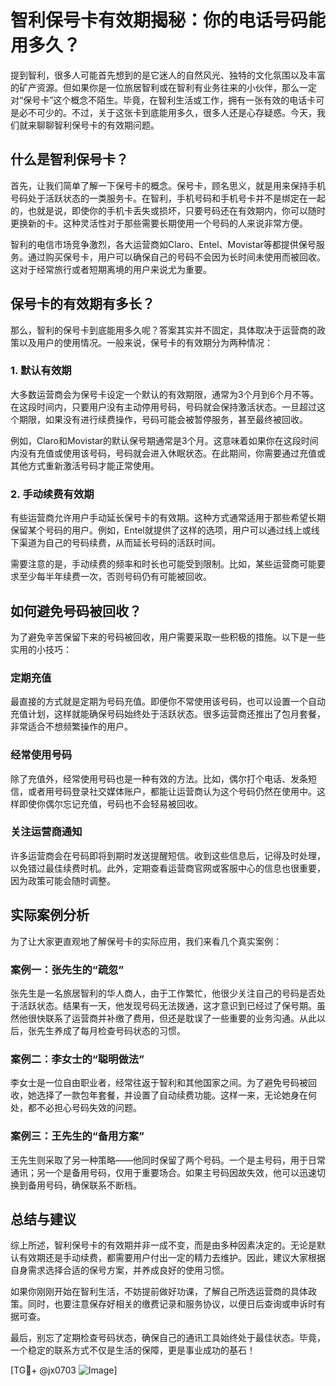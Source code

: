 # 智利保号卡有效期揭秘：你的电话号码能用多久？

提到智利，很多人可能首先想到的是它迷人的自然风光、独特的文化氛围以及丰富的矿产资源。但如果你是一位旅居智利或在智利有业务往来的小伙伴，那么一定对“保号卡”这个概念不陌生。毕竟，在智利生活或工作，拥有一张有效的电话卡可是必不可少的。不过，关于这张卡到底能用多久，很多人还是心存疑惑。今天，我们就来聊聊智利保号卡的有效期问题。

## 什么是智利保号卡？

首先，让我们简单了解一下保号卡的概念。保号卡，顾名思义，就是用来保持手机号码处于活跃状态的一类服务卡。在智利，手机号码和手机号卡并不是绑定在一起的，也就是说，即使你的手机卡丢失或损坏，只要号码还在有效期内，你可以随时更换新的卡。这种灵活性对于那些需要长期使用一个号码的人来说非常方便。

智利的电信市场竞争激烈，各大运营商如Claro、Entel、Movistar等都提供保号服务。通过购买保号卡，用户可以确保自己的号码不会因为长时间未使用而被回收。这对于经常旅行或者短期离境的用户来说尤为重要。

## 保号卡的有效期有多长？

那么，智利的保号卡到底能用多久呢？答案其实并不固定，具体取决于运营商的政策以及用户的使用情况。一般来说，保号卡的有效期分为两种情况：

### 1. 默认有效期

大多数运营商会为保号卡设定一个默认的有效期限，通常为3个月到6个月不等。在这段时间内，只要用户没有主动停用号码，号码就会保持激活状态。一旦超过这个期限，如果没有进行续费操作，号码可能会被暂停服务，甚至最终被回收。

例如，Claro和Movistar的默认保号期通常是3个月。这意味着如果你在这段时间内没有充值或使用该号码，号码就会进入休眠状态。在此期间，你需要通过充值或其他方式重新激活号码才能正常使用。

### 2. 手动续费有效期

有些运营商允许用户手动延长保号卡的有效期。这种方式通常适用于那些希望长期保留某个号码的用户。例如，Entel就提供了这样的选项，用户可以通过线上或线下渠道为自己的号码续费，从而延长号码的活跃时间。

需要注意的是，手动续费的频率和时长也可能受到限制。比如，某些运营商可能要求至少每半年续费一次，否则号码仍有可能被回收。

## 如何避免号码被回收？

为了避免辛苦保留下来的号码被回收，用户需要采取一些积极的措施。以下是一些实用的小技巧：

### 定期充值

最直接的方式就是定期为号码充值。即便你不常使用该号码，也可以设置一个自动充值计划，这样就能确保号码始终处于活跃状态。很多运营商还推出了包月套餐，非常适合不想频繁操作的用户。

### 经常使用号码

除了充值外，经常使用号码也是一种有效的方法。比如，偶尔打个电话、发条短信，或者用号码登录社交媒体账户，都能让运营商认为这个号码仍然在使用中。这样即使你偶尔忘记充值，号码也不会轻易被回收。

### 关注运营商通知

许多运营商会在号码即将到期时发送提醒短信。收到这些信息后，记得及时处理，以免错过最佳续费时机。此外，定期查看运营商官网或客服中心的信息也很重要，因为政策可能会随时调整。

## 实际案例分析

为了让大家更直观地了解保号卡的实际应用，我们来看几个真实案例：

### 案例一：张先生的“疏忽”

张先生是一名旅居智利的华人商人，由于工作繁忙，他很少关注自己的号码是否处于活跃状态。结果有一天，他发现号码无法拨通，这才意识到已经过了保号期。虽然他很快联系了运营商并补缴了费用，但还是耽误了一些重要的业务沟通。从此以后，张先生养成了每月检查号码状态的习惯。

### 案例二：李女士的“聪明做法”

李女士是一位自由职业者，经常往返于智利和其他国家之间。为了避免号码被回收，她选择了一款包年套餐，并设置了自动续费功能。这样一来，无论她身在何处，都不必担心号码失效的问题。

### 案例三：王先生的“备用方案”

王先生则采取了另一种策略——他同时保留了两个号码。一个是主号码，用于日常通讯；另一个是备用号码，仅用于重要场合。如果主号码因故失效，他可以迅速切换到备用号码，确保联系不断档。

## 总结与建议

综上所述，智利保号卡的有效期并非一成不变，而是由多种因素决定的。无论是默认有效期还是手动续费，都需要用户付出一定的精力去维护。因此，建议大家根据自身需求选择合适的保号方案，并养成良好的使用习惯。

如果你刚刚开始在智利生活，不妨提前做好功课，了解自己所选运营商的具体政策。同时，也要注意保存好相关的缴费记录和服务协议，以便日后查询或申诉时有据可查。

最后，别忘了定期检查号码状态，确保自己的通讯工具始终处于最佳状态。毕竟，一个稳定的联系方式不仅是生活的保障，更是事业成功的基石！

[TG💪+ @jx0703 ![Image](https://github.com/user-attachments/assets/dbca1d08-cadb-493c-b0ec-ad6f7a83f270)]